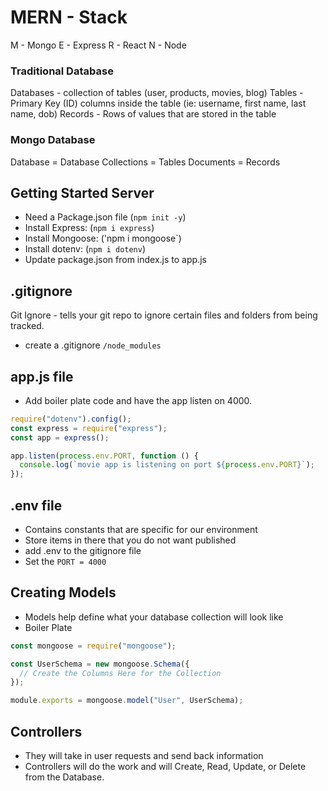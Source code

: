 # MERN - Stack

M - Mongo
E - Express
R - React
N - Node

### Traditional Database

Databases - collection of tables (user, products, movies, blog)
Tables - Primary Key (ID) columns inside the table (ie: username, first name, last name, dob)
Records - Rows of values that are stored in the table

### Mongo Database

Database = Database
Collections = Tables
Documents = Records

## Getting Started Server

- Need a Package.json file (`npm init -y`)
- Install Express: (`npm i express`)
- Install Mongoose: ('npm i mongoose`)
- Install dotenv: (`npm i dotenv`)
- Update package.json from index.js to app.js

## .gitignore

Git Ignore - tells your git repo to ignore certain files and folders from being tracked.

- create a .gitignore
  `/node_modules`

## app.js file

- Add boiler plate code and have the app listen on 4000.

```js
require("dotenv").config();
const express = require("express");
const app = express();

app.listen(process.env.PORT, function () {
  console.log(`movie app is listening on port ${process.env.PORT}`);
});
```

## .env file

- Contains constants that are specific for our environment
- Store items in there that you do not want published
- add .env to the gitignore file
- Set the `PORT = 4000`

## Creating Models

- Models help define what your database collection will look like
- Boiler Plate

```js
const mongoose = require("mongoose");

const UserSchema = new mongoose.Schema({
  // Create the Columns Here for the Collection
});

module.exports = mongoose.model("User", UserSchema);
```

## Controllers

- They will take in user requests and send back information
- Controllers will do the work and will Create, Read, Update, or Delete from the Database.
